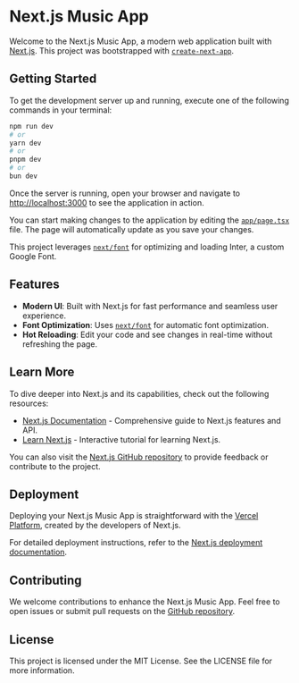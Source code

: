 # Next.js Music App

Welcome to the Next.js Music App, a modern web application built with [Next.js](https://nextjs.org/). This project was bootstrapped with [`create-next-app`](https://github.com/vercel/next.js/tree/canary/packages/create-next-app).

## Getting Started

To get the development server up and running, execute one of the following commands in your terminal:

```bash
npm run dev
# or
yarn dev
# or
pnpm dev
# or
bun dev
```

Once the server is running, open your browser and navigate to [http://localhost:3000](http://localhost:3000) to see the application in action.

You can start making changes to the application by editing the [`app/page.tsx`](command:_github.copilot.openSymbolFromReferences?%5B%22%22%2C%5B%7B%22uri%22%3A%7B%22%24mid%22%3A1%2C%22fsPath%22%3A%22e%3A%5C%5CSKILLS%5C%5CHITESH%20SIR%20Youtube%5C%5CNextJS%20By%20Hitesh%20Sir%5C%5CNextJS%20with%20Aceternity%20UI%5C%5Cnextjs-music-app%5C%5CREADME.md%22%2C%22_sep%22%3A1%2C%22external%22%3A%22file%3A%2F%2F%2Fe%253A%2FSKILLS%2FHITESH%2520SIR%2520Youtube%2FNextJS%2520By%2520Hitesh%2520Sir%2FNextJS%2520with%2520Aceternity%2520UI%2Fnextjs-music-app%2FREADME.md%22%2C%22path%22%3A%22%2Fe%3A%2FSKILLS%2FHITESH%20SIR%20Youtube%2FNextJS%20By%20Hitesh%20Sir%2FNextJS%20with%20Aceternity%20UI%2Fnextjs-music-app%2FREADME.md%22%2C%22scheme%22%3A%22file%22%7D%2C%22pos%22%3A%7B%22line%22%3A0%2C%22character%22%3A81%7D%7D%5D%5D "Go to definition") file. The page will automatically update as you save your changes.

This project leverages [`next/font`](https://nextjs.org/docs/basic-features/font-optimization) for optimizing and loading Inter, a custom Google Font.

## Features

- **Modern UI**: Built with Next.js for fast performance and seamless user experience.
- **Font Optimization**: Uses [`next/font`](command:_github.copilot.openSymbolFromReferences?%5B%22%22%2C%5B%7B%22uri%22%3A%7B%22%24mid%22%3A1%2C%22fsPath%22%3A%22e%3A%5C%5CSKILLS%5C%5CHITESH%20SIR%20Youtube%5C%5CNextJS%20By%20Hitesh%20Sir%5C%5CNextJS%20with%20Aceternity%20UI%5C%5Cnextjs-music-app%5C%5CREADME.md%22%2C%22_sep%22%3A1%2C%22external%22%3A%22file%3A%2F%2F%2Fe%253A%2FSKILLS%2FHITESH%2520SIR%2520Youtube%2FNextJS%2520By%2520Hitesh%2520Sir%2FNextJS%2520with%2520Aceternity%2520UI%2Fnextjs-music-app%2FREADME.md%22%2C%22path%22%3A%22%2Fe%3A%2FSKILLS%2FHITESH%20SIR%20Youtube%2FNextJS%20By%20Hitesh%20Sir%2FNextJS%20with%20Aceternity%20UI%2Fnextjs-music-app%2FREADME.md%22%2C%22scheme%22%3A%22file%22%7D%2C%22pos%22%3A%7B%22line%22%3A0%2C%22character%22%3A76%7D%7D%5D%5D "Go to definition") for automatic font optimization.
- **Hot Reloading**: Edit your code and see changes in real-time without refreshing the page.

## Learn More

To dive deeper into Next.js and its capabilities, check out the following resources:

- [Next.js Documentation](https://nextjs.org/docs) - Comprehensive guide to Next.js features and API.
- [Learn Next.js](https://nextjs.org/learn) - Interactive tutorial for learning Next.js.

You can also visit the [Next.js GitHub repository](https://github.com/vercel/next.js/) to provide feedback or contribute to the project.

## Deployment

Deploying your Next.js Music App is straightforward with the [Vercel Platform](https://vercel.com/new?utm_medium=default-template&filter=next.js&utm_source=create-next-app&utm_campaign=create-next-app-readme), created by the developers of Next.js.

For detailed deployment instructions, refer to the [Next.js deployment documentation](https://nextjs.org/docs/deployment).

## Contributing

We welcome contributions to enhance the Next.js Music App. Feel free to open issues or submit pull requests on the [GitHub repository](https://github.com/your-repo/nextjs-music-app).

## License

This project is licensed under the MIT License. See the LICENSE file for more information.